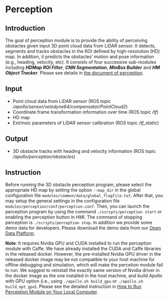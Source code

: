 # Perception

## Introduction
  The goal of perception module is to provide the ability of perceiving obstacles given input 3D point cloud data from LiDAR sensor. It detects, segments and tracks obstacles in the ROI defined by high-resolution (HD) map. In addition, it predicts the obstacles’ motion and pose information (e.g., heading, velocity, etc). It consists of four successive sub-modules including **_HDMap ROI Filter_**, **_CNN Segmentation_**, **_MinBox Builder_** and **_HM Object Tracker_**. Please see details in [the document of perception](https://github.com/ApolloAuto/apollo/blob/master/docs/specs/3d_obstacle_perception.md).

## Input
  * Point cloud data from LiDAR sensor (ROS topic _/apollo/sensor/velodyne64/compensator/PointCloud2_)
  * Coordinate frame transformation information over time (ROS topic _/tf_)
  * HD map
  * Extrinsic parameters of LiDAR sensor calibration (ROS topic _/tf_static_)

## Output
  * 3D obstacle tracks with heading and velocity information (ROS topic _/apollo/perception/obstacles_)

## Instruction
  Before running the 3D obstacle perception program, please select the appropriate HD map by setting the option `--map_dir` in the global configuration file `modules/common/data/global_flagfile.txt`. After that, you may setup the general settings in the configuration file `modules/perception/conf/perception.conf`. Then, you can launch the perception program by using the command `./scripts/perception start` or enabling the perception button in HMI. The command of stopping perception is `./scripts/perception stop`. In addition we provide some demo data for developers. Please download the demo data from our [Open Data Platform](https://console.bce.baidu.com/apollo/task/download).

  **Note**: It requires Nvidia GPU and CUDA installed to run the perception module with Caffe. We have already installed the CUDA and Caffe libraries in the released docker. However, the pre-installed Nvidia GPU driver in the released docker image may be not compatible to your host machine for offline debugging and simulation, which will make the percetion module fail to run. We suggest to reinstall the exactly same version of Nvidia driver in the docker image as the one installed in the host machine, and build Apollo with GPU option (i.e., using `./apollo.sh build_gpu` or `./apollo.sh build_opt_gpu`). Please see the detailed instruction in [How to Run Perception Module on Your Local Computer](https://github.com/ApolloAuto/apollo/blob/master/docs/howto/how_to_run_perception_module_on_your_local_computer.md).